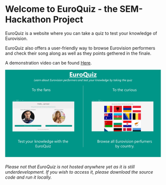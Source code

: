 # Welcome to EuroQuiz - the SEM-Hackathon Project

EuroQuiz is a website where you can take a quiz to test your knowledge of Eurovision. 

EuroQuiz also offers a user-friendly way to browse Eurovision performers and check their song along as well as they points gethered in the finale. 

A demonstration video can be found [Here](https://www.youtube.com/watch?v=7ItLE5ICsjM). 

![Alt text](/presentation/euroquiz.png?raw=true "Slide Presentation")

###### Please not that EuroQuiz is not hosted anywhere yet as it is still underdevelopment. If you wish to access it, please download the source code and run it locally.